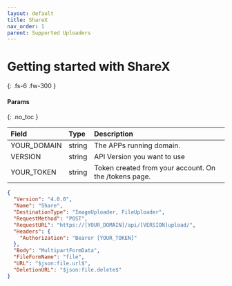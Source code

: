 ```yaml
---
layout: default
title: ShareX
nav_order: 1
parent: Supported Uploaders
---
```



# Getting started with ShareX
{: .fs-6 .fw-300 }

#### Params
{: .no_toc }

| Field       | Type   | Description                                            |
| :---------- | :----- | :----------------------------------------------------- |
| YOUR_DOMAIN | string | The APPs running domain.                               |
| VERSION     | string | API Version you want to use                            |
| YOUR_TOKEN  | string | Token created from your account.  On the /tokens page. |

```json
{
  "Version": "4.0.0",
  "Name": "Share",
  "DestinationType": "ImageUploader, FileUploader",
  "RequestMethod": "POST",
  "RequestURL": "https://[YOUR_DOMAIN]/api/[VERSION]upload/",
  "Headers": {
    "Authorization": "Bearer [YOUR_TOKEN]"
  },
  "Body": "MultipartFormData",
  "FileFormName": "file",
  "URL": "$json:file.url$",
  "DeletionURL": "$json:file.delete$"
}
```
